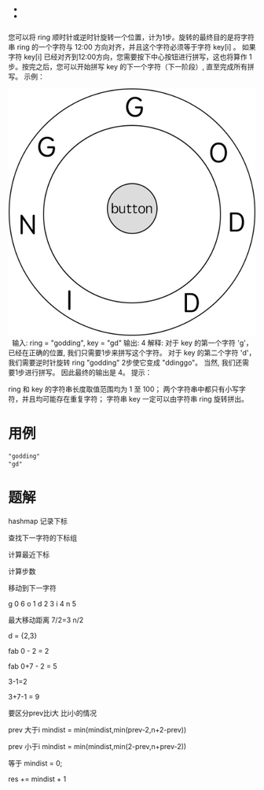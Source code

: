 # ：

您可以将 ring 顺时针或逆时针旋转一个位置，计为1步。旋转的最终目的是将字符串 ring 的一个字符与 12:00 方向对齐，并且这个字符必须等于字符 key[i] 。
如果字符 key[i] 已经对齐到12:00方向，您需要按下中心按钮进行拼写，这也将算作 1 步。按完之后，您可以开始拼写 key 的下一个字符（下一阶段）, 直至完成所有拼写。
示例：

![](./q514_1.jpg)
 
输入: ring = "godding", key = "gd"
输出: 4
解释:
 对于 key 的第一个字符 'g'，已经在正确的位置, 我们只需要1步来拼写这个字符。 
 对于 key 的第二个字符 'd'，我们需要逆时针旋转 ring "godding" 2步使它变成 "ddinggo"。
 当然, 我们还需要1步进行拼写。
 因此最终的输出是 4。
提示：

ring 和 key 的字符串长度取值范围均为 1 至 100；
两个字符串中都只有小写字符，并且均可能存在重复字符；
字符串 key 一定可以由字符串 ring 旋转拼出。

# 用例
```
"godding"
"gd"
```

# 题解

hashmap
记录下标

查找下一字符的下标组

计算最近下标

计算步数

移动到下一字符

g 0 6
o 1
d 2 3
i 4
n 5

最大移动距离 7/2=3 n/2

d = {2,3}

fab 0 - 2 = 2

fab 0+7 - 2 = 5

3-1=2

3+7-1 = 9

要区分prev比i大 比i小的情况

prev 大于i
mindist = min(mindist,min(prev-2,n+2-prev))

prev 小于i
mindist = min(mindist,min(2-prev,n+prev-2))

等于
mindist = 0;

res += mindist + 1 

